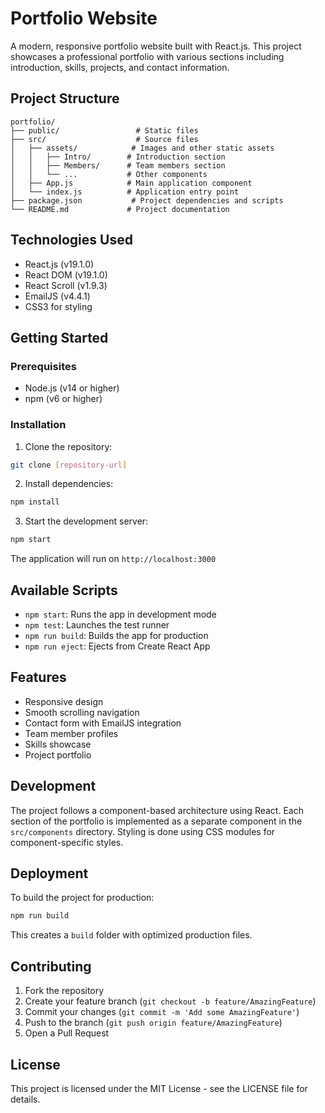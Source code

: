 # Portfolio Website

A modern, responsive portfolio website built with React.js. This project showcases a professional portfolio with various sections including introduction, skills, projects, and contact information.

## Project Structure

```
portfolio/
├── public/                 # Static files
├── src/                    # Source files
│   ├── assets/            # Images and other static assets
│   │   ├── Intro/        # Introduction section
│   │   ├── Members/      # Team members section
│   │   └── ...           # Other components
│   ├── App.js            # Main application component
│   └── index.js          # Application entry point
├── package.json           # Project dependencies and scripts
└── README.md             # Project documentation
```

## Technologies Used

- React.js (v19.1.0)
- React DOM (v19.1.0)
- React Scroll (v1.9.3)
- EmailJS (v4.4.1)
- CSS3 for styling

## Getting Started

### Prerequisites

- Node.js (v14 or higher)
- npm (v6 or higher)

### Installation

1. Clone the repository:
```bash
git clone [repository-url]
```

2. Install dependencies:
```bash
npm install
```

3. Start the development server:
```bash
npm start
```

The application will run on `http://localhost:3000`

## Available Scripts

- `npm start`: Runs the app in development mode
- `npm test`: Launches the test runner
- `npm run build`: Builds the app for production
- `npm run eject`: Ejects from Create React App

## Features

- Responsive design
- Smooth scrolling navigation
- Contact form with EmailJS integration
- Team member profiles
- Skills showcase
- Project portfolio

## Development

The project follows a component-based architecture using React. Each section of the portfolio is implemented as a separate component in the `src/components` directory. Styling is done using CSS modules for component-specific styles.

## Deployment

To build the project for production:

```bash
npm run build
```

This creates a `build` folder with optimized production files.

## Contributing

1. Fork the repository
2. Create your feature branch (`git checkout -b feature/AmazingFeature`)
3. Commit your changes (`git commit -m 'Add some AmazingFeature'`)
4. Push to the branch (`git push origin feature/AmazingFeature`)
5. Open a Pull Request

## License

This project is licensed under the MIT License - see the LICENSE file for details.
